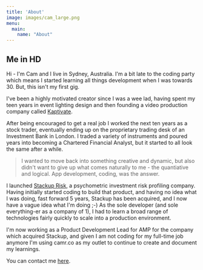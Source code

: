 ```yaml
---
title: 'About'
image: images/cam_large.png
menu:
  main:
    name: "About"
---
```


## Me in HD

Hi - I'm Cam and I live in Sydney, Australia.  I'm a bit late to the coding party which means I started learning all things development when I was towards 30.  But, this isn't my first gig.  

I've been a highly motivated creator since I was a wee lad, having spent my teen years in event lighting design and then founding a video production company called [Kaptivate](https://vimeo.com/44019418).

After being encouraged to get a real job I worked the next ten years as a stock trader, eventually ending up on the proprietary trading desk of an Investment Bank in London.  I traded a variety of instruments and poured years into becoming a Chartered Financial Analyst, but it started to all look the same after a while.  

> I wanted to move back into something creative and dynamic, but also didn't want to give up what comes naturally to me - the quantiative and logical.  App development, coding, was the answer.

I launched [Stackup Risk](https://www.stackup.io), a psychometric investment risk profiling company.  Having initially started coding to build that product, and having no idea what I was doing,
fast forward 5 years, Stackup has been acquired, and I now have a vague idea what I'm doing ;-)  As the sole developer (and sole everything-er as a company of 1), I had to learn a broad range of technologies fairly quickly to scale into a production environment.

I'm now working as a Product Development Lead for AMP for the company which acquired Stackup, and given I am not coding for my full-time job anymore I'm using camr.co as my outlet to continue to create and document my learnings.

You can contact me [here](mailto:camjrail@gmail.com).